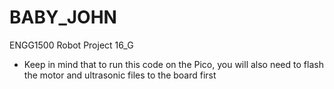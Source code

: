 # BABY_JOHN
ENGG1500 Robot Project 16_G
- Keep in mind that to run this code on the Pico, you will also need to flash the motor and ultrasonic files to the board first
